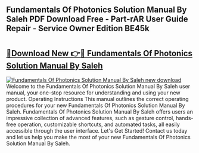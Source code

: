 ## Fundamentals Of Photonics Solution Manual By Saleh PDF Download Free - Part-rAR User Guide Repair - Service Owner Edition BE45k

# <h2><a href="http://bc6047.oget.top/?id=Fundamentals+Of+Photonics+Solution+Manual+By+Saleh">🔗Download New 👉🔴 Fundamentals Of Photonics Solution Manual By Saleh</a></h2>

[![Fundamentals Of Photonics Solution Manual By Saleh new download](https://i.imgur.com/5g1atiW.png)](http://bc6047.oget.top/?id=Fundamentals+Of+Photonics+Solution+Manual+By+Saleh)
Welcome to the Fundamentals Of Photonics Solution Manual By Saleh user manual, your one-stop resource for understanding and using your new product. Operating Instructions This manual outlines the correct operating procedures for your new Fundamentals Of Photonics Solution Manual By Saleh. Fundamentals Of Photonics Solution Manual By Saleh offers users an impressive collection of advanced features, such as gesture control, hands-free operation, customizable shortcuts, and automated tasks, all easily accessible through the user interface. Let's Get Started! Contact us today and let us help you make the most of your new Fundamentals Of Photonics Solution Manual By Saleh.
